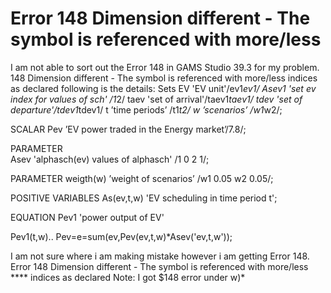 
# Error 148 Dimension different - The symbol is referenced with more/less

I am not able to sort out the Error 148 in GAMS Studio 39.3 for my problem.
148  Dimension different - The symbol is referenced with more/less indices as declared
following is the details:
Sets
EV          'EV unit'/ev1*ev1/
Asev1       'set ev index for values of sch' /1*2/
taev        'set of arrival'/taev1*taev1/
tdev        'set of departure'/tdev1*tdev1/
t           ’time periods’ /t1*t2/
w           ’scenarios’ /w1*w2/;


SCALAR 
Pev          ’EV power traded in the Energy market’/7.8/;


PARAMETER    
Asev        'alphasch(ev) values of alphasch'
/1         0
2          1/;


PARAMETER 
weigth(w)           ’weight of scenarios’
/w1  0.05
w2   0.05/;


POSITIVE VARIABLES
As(ev,t,w)           'EV scheduling in time period t';


EQUATION
Pev1                 'power output of EV'


Pev1(t,w)..     Pev=e=sum(ev,Pev(ev,t,w)*Asev('ev,t,w'));

I am not sure where i am making mistake however i am getting Error 148.
Error 148  Dimension different - The symbol is referenced with more/less
****         indices as declared
Note: I got $148 error under w)*

        